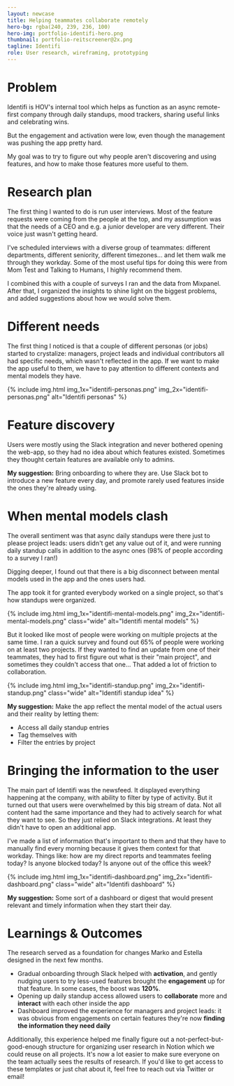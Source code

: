 ```yaml
---
layout: newcase
title: Helping teammates collaborate remotely
hero-bg: rgba(240, 239, 236, 100)
hero-img: portfolio-identifi-hero.png
thumbnail: portfolio-reitscreener@2x.png
tagline: Identifi
role: User research, wireframing, prototyping
---
```


# Problem
Identifi is HOV's internal tool which helps as function as an async remote-first company through daily standups, mood trackers, sharing useful links and celebrating wins.

But the engagement and activation were low, even though the management was pushing the app pretty hard.

My goal was to try to figure out why people aren't discovering and using features, and how to make those features more useful to them.

# Research plan
The first thing I wanted to do is run user interviews. Most of the feature requests were coming from the people at the top, and my assumption was that the needs of a CEO and e.g. a junior developer are very different. Their voice just wasn't getting heard.

I've scheduled interviews with a diverse group of teammates: different departments, different seniority, different timezones... and let them walk me through they workday. Some of the most useful tips for doing this were from Mom Test and Talking to Humans, I highly recommend them.

I combined this with a couple of surveys I ran and the data from Mixpanel. After that, I organized the insights to shine light on the biggest problems, and added suggestions about how we would solve them.

# Different needs
The first thing I noticed is that a couple of different personas (or jobs) started to crystalize: managers, project leads and individual contributors all had specific needs, which wasn't reflected in the app. If we want to make the app useful to them, we have to pay attention to different contexts and mental models they have.

{% include img.html img_1x="identifi-personas.png" img_2x="identifi-personas.png" alt="Identifi personas" %}

# Feature discovery
Users were mostly using the Slack integration and never bothered opening the web-app, so they had no idea about which features existed. Sometimes they thought certain features are available only to admins.

**My suggestion:** Bring onboarding to where they are. Use Slack bot to introduce a new feature every day, and promote rarely used features inside the ones they're already using.

# When mental models clash
The overall sentiment was that async daily standups were there just to please project leads: users didn't get any value out of it, and were running daily standup calls in addition to the async ones (98% of people according to a survey I ran!)

Digging deeper, I found out that there is a big disconnect between mental models used in the app and the ones users had.

The app took it for granted everybody worked on a single project, so that's how standups were organized.

{% include img.html img_1x="identifi-mental-models.png" img_2x="identifi-mental-models.png" class="wide" alt="Identifi mental models" %}

But it looked like most of people were working on multiple projects at the same time. I ran a quick survey and found out 65% of people were working on at least two projects. If they wanted to find an update from one of their teammates, they had to first figure out what is their "main project", and sometimes they couldn't access that one... That added a lot of friction to collaboration.

{% include img.html img_1x="identifi-standup.png" img_2x="identifi-standup.png" class="wide" alt="Identifi standup idea" %}

**My suggestion:** Make the app reflect the mental model of the actual users and their reality by letting them:
- Access all daily standup entries
- Tag themselves with 
- Filter the entries by project

# Bringing the information to the user
The main part of Identifi was the newsfeed. It displayed everything happening at the company, with ability to filter by type of activity. But it turned out that users were overwhelmed by this big stream of data. Not all content had the same importance and they had to actively search for what they want to see. So they just relied on Slack integrations. At least they didn't have to open an additional app.

I've made a list of information that's important to them and that they have to manually find every morning because it gives them context for that workday. Things like: how are my direct reports and teammates feeling today? Is anyone blocked today? Is anyone out of the office this week?

{% include img.html img_1x="identifi-dashboard.png" img_2x="identifi-dashboard.png" class="wide" alt="Identifi dashboard" %}

**My suggestion:** Some sort of a dashboard or digest that would present relevant and timely information when they start their day.

# Learnings & Outcomes
The research served as a foundation for changes Marko and Estella designed in the next few months.

- Gradual onboarding through Slack helped with **activation**, and gently nudging users to try less-used features brought the **engagement** up for that feature. In some cases, the boost was **120%**.
- Opening up daily standup access allowed users to **collaborate** more and **interact** with each other inside the app
- Dashboard improved the experience for managers and project leads: it was obvious from engagements on certain features they're now **finding the information they need daily**

Additionally, this experience helped me finally figure out a not-perfect-but-good-enough structure for organizing user research in Notion which we could reuse on all projects. It's now a lot easier to make sure everyone on the team actually sees the results of research. If you'd like to get access to these templates or just chat about it, feel free to reach out via Twitter or email! 



